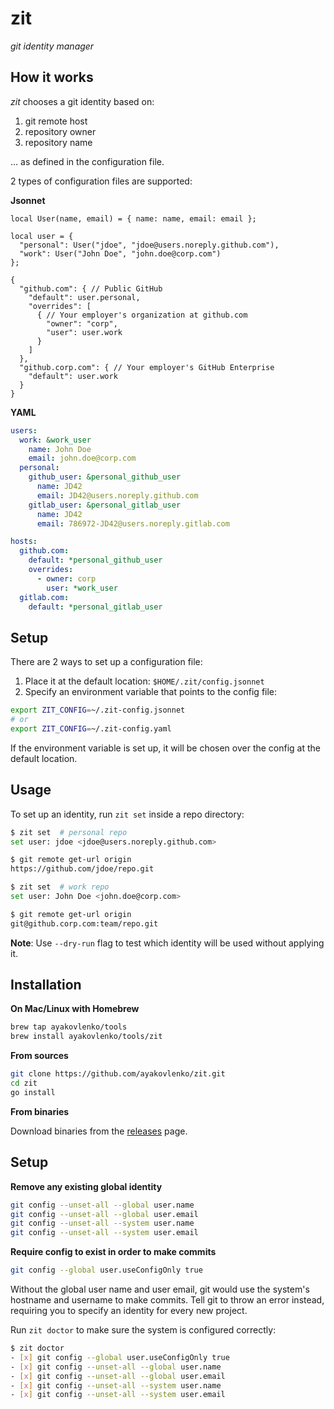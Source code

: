 # zit

_git identity manager_

## How it works

_zit_ chooses a git identity based on:

1. git remote host
2. repository owner
3. repository name

… as defined in the configuration file.

2 types of configuration files are supported:

**Jsonnet**

```jsonnet
local User(name, email) = { name: name, email: email };

local user = {
  "personal": User("jdoe", "jdoe@users.noreply.github.com"),
  "work": User("John Doe", "john.doe@corp.com")
};

{
  "github.com": { // Public GitHub
    "default": user.personal,
    "overrides": [
      { // Your employer's organization at github.com
        "owner": "corp",
        "user": user.work
      }
    ]
  },
  "github.corp.com": { // Your employer's GitHub Enterprise
    "default": user.work
  }
}
```

**YAML**

```yaml
users:
  work: &work_user
    name: John Doe
    email: john.doe@corp.com
  personal:
    github_user: &personal_github_user
      name: JD42
      email: JD42@users.noreply.github.com
    gitlab_user: &personal_gitlab_user
      name: JD42
      email: 786972-JD42@users.noreply.gitlab.com

hosts:
  github.com:
    default: *personal_github_user
    overrides:
      - owner: corp
        user: *work_user
  gitlab.com:
    default: *personal_gitlab_user
```

## Setup

There are 2 ways to set up a configuration file:

1. Place it at the default location: `$HOME/.zit/config.jsonnet`
2. Specify an environment variable that points to the config file:

```bash
export ZIT_CONFIG=~/.zit-config.jsonnet
# or
export ZIT_CONFIG=~/.zit-config.yaml
```

If the environment variable is set up, it will be chosen over the config at the
default location.

## Usage

To set up an identity, run `zit set` inside a repo directory:

```bash
$ zit set  # personal repo
set user: jdoe <jdoe@users.noreply.github.com>

$ git remote get-url origin
https://github.com/jdoe/repo.git
```

```bash
$ zit set  # work repo
set user: John Doe <john.doe@corp.com>

$ git remote get-url origin
git@github.corp.com:team/repo.git
```

**Note**: Use `--dry-run` flag to test which identity will be used without applying
it.

## Installation

**On Mac/Linux with Homebrew**

```bash
brew tap ayakovlenko/tools
brew install ayakovlenko/tools/zit
```

**From sources**

```bash
git clone https://github.com/ayakovlenko/zit.git
cd zit
go install
```

**From binaries**

Download binaries from the [releases](https://github.com/ayakovlenko/zit/releases) page.

## Setup

**Remove any existing global identity**

```bash
git config --unset-all --global user.name
git config --unset-all --global user.email
git config --unset-all --system user.name
git config --unset-all --system user.email
```

**Require config to exist in order to make commits**

```bash
git config --global user.useConfigOnly true
```

Without the global user name and user email, git would use the system's hostname
and username to make commits. Tell git to throw an error instead, requiring you
to specify an identity for every new project.

Run `zit doctor` to make sure the system is configured correctly:

```bash
$ zit doctor
- [x] git config --global user.useConfigOnly true
- [x] git config --unset-all --global user.name
- [x] git config --unset-all --global user.email
- [x] git config --unset-all --system user.name
- [x] git config --unset-all --system user.email
```
